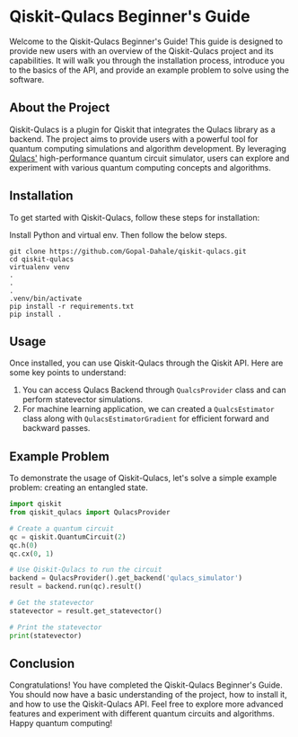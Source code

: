 # Qiskit-Qulacs Beginner's Guide

Welcome to the Qiskit-Qulacs Beginner's Guide! This guide is designed to provide new users with an overview of the Qiskit-Qulacs project and its capabilities. It will walk you through the installation process, introduce you to the basics of the API, and provide an example problem to solve using the software.

## About the Project

Qiskit-Qulacs is a plugin for Qiskit that integrates the Qulacs library as a backend. The project aims to provide users with a powerful tool for quantum computing simulations and algorithm development. By leveraging [Qulacs'](https://github.com/qulacs/qulacs#performance) high-performance quantum circuit simulator, users can explore and experiment with various quantum computing concepts and algorithms.

## Installation
To get started with Qiskit-Qulacs, follow these steps for installation:

Install Python and virtual env. Then follow the below steps.

```
git clone https://github.com/Gopal-Dahale/qiskit-qulacs.git
cd qiskit-qulacs
virtualenv venv
.
.
.
.venv/bin/activate
pip install -r requirements.txt
pip install .
```

## Usage

Once installed, you can use Qiskit-Qulacs through the Qiskit API. Here are some key points to understand:

1. You can access Qulacs Backend through `QualcsProvider` class and can perform statevector simulations.
2. For machine learning application, we can created a `QualcsEstimator` class along with `QulacsEstimatorGradient` for efficient forward and backward passes.


## Example Problem

To demonstrate the usage of Qiskit-Qulacs, let's solve a simple example problem: creating an entangled state.

```python
import qiskit
from qiskit_qulacs import QulacsProvider

# Create a quantum circuit
qc = qiskit.QuantumCircuit(2)
qc.h(0)
qc.cx(0, 1)

# Use Qiskit-Qulacs to run the circuit
backend = QulacsProvider().get_backend('qulacs_simulator')
result = backend.run(qc).result()

# Get the statevector
statevector = result.get_statevector()

# Print the statevector
print(statevector)
```

## Conclusion

Congratulations! You have completed the Qiskit-Qulacs Beginner's Guide. You should now have a basic understanding of the project, how to install it, and how to use the Qiskit-Qulacs API. Feel free to explore more advanced features and experiment with different quantum circuits and algorithms. Happy quantum computing!
